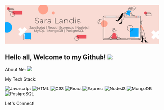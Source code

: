 

<!--
**saralandis/saralandis** is a ✨ _special_ ✨ repository because its `README.md` (this file) appears on your GitHub profile.

Here are some ideas to get you started:

- 🔭 I’m currently working on ...
- 🌱 I’m currently learning ...
- 👯 I’m looking to collaborate on ...
- 🤔 I’m looking for help with ...
- 💬 Ask me about ...
- 📫 How to reach me: ...
- 😄 Pronouns: ...
- ⚡ Fun fact: ...
-->


<img src = "/BannerGithub.png" alt = "A banner image with Sara Landis and tech stack, peach colored background with browser doodle to the right">

## Hello all, Welcome to my Github! <img src="https://raw.githubusercontent.com/MartinHeinz/MartinHeinz/master/wave.gif" width="30px">

<span> About Me: <img src = "https://emojis.slackmojis.com/emojis/images/1600706728/10521/meow_code.gif?1600706728" width= "20px"></span>


My Tech Stack:
<p>
  <img alt="Javascript" src="https://img.shields.io/badge/JavaScript-F7DF1E?logo=JavaScript&logoColor=black&style=for-the-badge" />
  <img alt="HTML" src="https://img.shields.io/badge/HTML-E34F26?logo=html5&logoColor=white&style=for-the-badge" />
  <img alt="CSS" src="https://img.shields.io/badge/CSS-1572B6?logo=css3&logoColor=white&style=for-the-badge" />
  <img alt="React" src="https://img.shields.io/badge/React-61DAFB?logo=react&logoColor=black&style=for-the-badge" />
  <img alt="Express" src="https://img.shields.io/badge/Express-000000?logo=Node.js&logoColor=white&style=for-the-badge" />
  <img alt="NodeJS" src="https://img.shields.io/badge/NodeJS-088A51?logo=Node.js&logoColor=white&style=for-the-badge" />
  <img alt="MongoDB" src="https://img.shields.io/badge/MongoDB-47A248?logo=mongodb&logoColor=white&style=for-the-badge" />
  <img alt="PostgreSQL" src="https://img.shields.io/badge/PostgreSQL-336791?logo=postgresql&logoColor=white&style=for-the-badge" />
 </p>

Let's Connect!